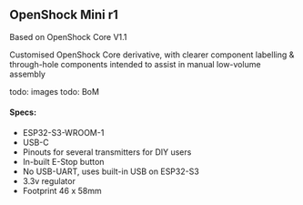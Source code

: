 ## OpenShock Mini r1
Based on OpenShock Core V1.1

Customised OpenShock Core derivative, with clearer component labelling & through-hole components intended to assist in manual low-volume assembly

todo: images
todo: BoM

#### Specs:
- ESP32-S3-WROOM-1
- USB-C
- Pinouts for several transmitters for DIY users
- In-built E-Stop button
- No USB-UART, uses built-in USB on ESP32-S3
- 3.3v regulator
- Footprint 46 x 58mm
